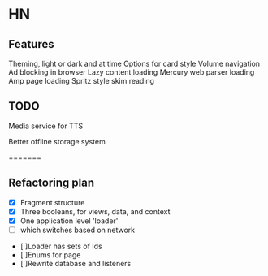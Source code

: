 # HN

## Features
Theming, light or dark and at time
Options for card style
Volume navigation
Ad blocking in browser
Lazy content loading
Mercury web parser loading
Amp page loading
Spritz style skim reading


## TODO

Media service for TTS

Better offline storage system

=======
## Refactoring plan

- [x] Fragment structure 
- [x] Three booleans, for views, data, and context
- [x] One application level 'loader' 
- [ ] which switches based on network
- [ ]Loader has sets of Ids
- [ ]Enums for page
- [ ]Rewrite database and listeners